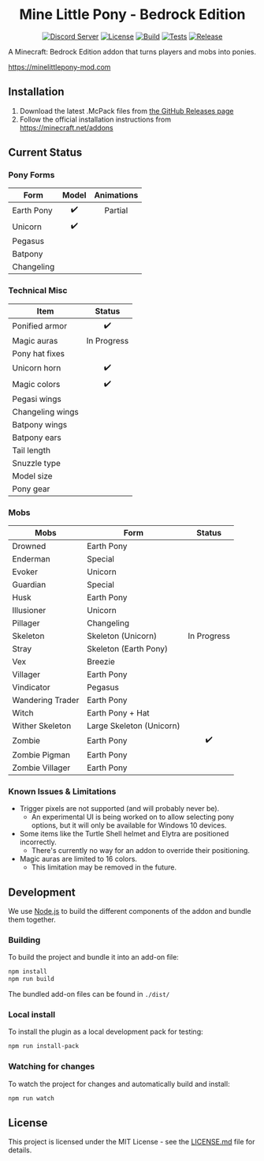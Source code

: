 <div align="center">

# Mine Little Pony - Bedrock Edition

[![Discord Server][discord-badge]][discord-link]
[![License][license-badge]][license-link]
[![Build][build-badge]][build-link]
[![Tests][tests-badge]][tests-link]
[![Release][release-badge]][release-link]

</div>

A Minecraft: Bedrock Edition addon that turns players and mobs into ponies.

https://minelittlepony-mod.com

## Installation

1. Download the latest .McPack files from [the GitHub Releases page][release-link]
2. Follow the official installation instructions from https://minecraft.net/addons

## Current Status

### Pony Forms

| Form        | Model | Animations |
|-------------|:-----:|:----------:|
| Earth Pony  |   ✔️   | Partial    |
| Unicorn     |   ✔️   |            |
| Pegasus     |       |            |
| Batpony     |       |            |
| Changeling  |       |            |

### Technical Misc

| Item             | Status      |
|------------------|:-----------:|
| Ponified armor   |      ✔️      |
| Magic auras      | In Progress |
| Pony hat fixes   |             |
| Unicorn horn     |      ✔️      |
| Magic colors     |      ✔️      |
| Pegasi wings     |             |
| Changeling wings |             |
| Batpony wings    |             |
| Batpony ears     |             |
| Tail length      |             |
| Snuzzle type     |             |
| Model size       |             |
| Pony gear        |             |

### Mobs

| Mobs             | Form                     | Status      |
|------------------|--------------------------|:-----------:|
| Drowned          | Earth Pony               |             |
| Enderman         | Special                  |             |
| Evoker           | Unicorn                  |             |
| Guardian         | Special                  |             |
| Husk             | Earth Pony               |             |
| Illusioner       | Unicorn                  |             |
| Pillager         | Changeling               |             |
| Skeleton         | Skeleton (Unicorn)       | In Progress |
| Stray            | Skeleton (Earth Pony)    |             |
| Vex              | Breezie                  |             |
| Villager         | Earth Pony               |             |
| Vindicator       | Pegasus                  |             |
| Wandering Trader | Earth Pony               |             |
| Witch            | Earth Pony + Hat         |             |
| Wither Skeleton  | Large Skeleton (Unicorn) |             |
| Zombie           | Earth Pony               |      ✔️      |
| Zombie Pigman    | Earth Pony               |             |
| Zombie Villager  | Earth Pony               |             |

### Known Issues & Limitations

- Trigger pixels are not supported (and will probably never be).
  - An experimental UI is being worked on to allow selecting pony options, but it will only be available for Windows 10 devices.
- Some items like the Turtle Shell helmet and Elytra are positioned incorrectly.
  - There's currently no way for an addon to override their positioning.
- Magic auras are limited to 16 colors.
  - This limitation may be removed in the future.

## Development
We use [Node.js](https://nodejs.org/) to build the different components of the addon and bundle them together.

### Building
To build the project and bundle it into an add-on file:
```bash
npm install
npm run build
```
The bundled add-on files can be found in `./dist/`

### Local install
To install the plugin as a local development pack for testing:
```bash
npm run install-pack
```

### Watching for changes
To watch the project for changes and automatically build and install:
```bash
npm run watch
```

## License
This project is licensed under the MIT License - see the [LICENSE.md](LICENSE.md) file for details.

[website-badge]: https://img.shields.io/badge/website-minelittlepony--mod.com-blue
[website-link]: https://minelittlepony-mod.com

[license-badge]: https://img.shields.io/github/license/Tschrock/MineLittlePony-Bedrock
[license-link]: https://github.com/Tschrock/MineLittlePony-Bedrock/blob/master/LICENSE

[release-badge]: https://img.shields.io/github/v/release/Tschrock/MineLittlePony-Bedrock?label=latest%20release
[release-link]: https://github.com/Tschrock/MineLittlePony-Bedrock/releases/latest

[discord-badge]: https://img.shields.io/discord/182490536119107584?color=blueviolet&logo=discord&logoColor=white
[discord-link]: https://discord.gg/HbJSFyu

[build-badge]: https://img.shields.io/github/workflow/status/Tschrock/MineLittlePony-Bedrock/build
[build-link]: https://github.com/Tschrock/MineLittlePony-Bedrock/actions

[tests-badge]: https://img.shields.io/github/workflow/status/Tschrock/MineLittlePony-Bedrock/test?label=tests
[tests-link]: https://github.com/Tschrock/MineLittlePony-Bedrock/actions
